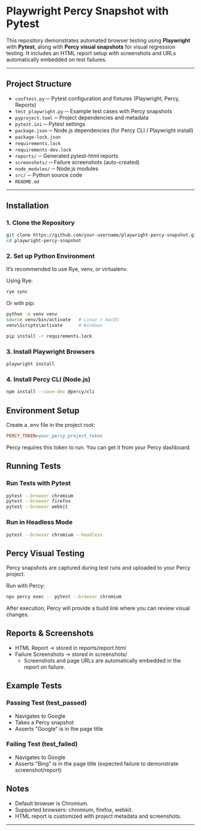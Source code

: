 # Playwright Percy Snapshot with Pytest

This repository demonstrates automated browser testing using **Playwright** with **Pytest**, along with **Percy visual snapshots** for visual regression testing.
It includes an HTML report setup with screenshots and URLs automatically embedded on test failures.

---

## Project Structure

- `conftest.py` ─ Pytest configuration and fixtures (Playwright, Percy, Reports)
- `test_playwright.py` ─ Example test cases with Percy snapshots
- `pyproject.toml` ─ Project dependencies and metadata
- `pytest.ini` ─ Pytest settings
- `package.json` ─ Node.js dependencies (for Percy CLI / Playwright install)
- `package-lock.json`
- `requirements.lock`
- `requirements-dev.lock`
- `reports/` ─ Generated pytest-html reports
- `screenshots/` ─ Failure screenshots (auto-created)
- `node_modules/` ─ Node.js modules
- `src/` ─ Python source code
- `README.md`


---

## Installation

### 1. Clone the Repository
```bash
git clone https://github.com/your-username/playwright-percy-snapshot.git
cd playwright-percy-snapshot
```

### 2. Set up Python Environment

It’s recommended to use Rye, venv, or virtualenv.

Using Rye:

```bash
rye sync
```

Or with pip:

```bash
python -m venv venv
source venv/bin/activate   # Linux / macOS
venv\Scripts\activate      # Windows

pip install -r requirements.lock
```

### 3. Install Playwright Browsers

```bash
playwright install
```

### 4. Install Percy CLI (Node.js)

```bash
npm install --save-dev @percy/cli
```

## Environment Setup

Create a .env file in the project root:

```ini
PERCY_TOKEN=your_percy_project_token
```

Percy requires this token to run. You can get it from your Percy dashboard.
## Running Tests
### Run Tests with Pytest

```bash
pytest --browser chromium
pytest --browser firefox
pytest --browser webkit
```

### Run in Headless Mode

```bash
pytest --browser chromium --headless
```

## Percy Visual Testing

Percy snapshots are captured during test runs and uploaded to your Percy project.

Run with Percy:

```bash
npx percy exec -- pytest --browser chromium
```

After execution, Percy will provide a build link where you can review visual changes.
## Reports & Screenshots

- HTML Report → stored in reports/report.html
- Failure Screenshots → stored in screenshots/
    - Screenshots and page URLs are automatically embedded in the report on failure.

## Example Tests
### Passing Test (test_passed)

- Navigates to Google
- Takes a Percy snapshot
- Asserts "Google" is in the page title

### Failing Test (test_failed)

- Navigates to Google
- Asserts "Bing" is in the page title (expected failure to demonstrate screenshot/report)

## Notes

- Default browser is Chromium.
- Supported browsers: chromium, firefox, webkit.
- HTML report is customized with project metadata and screenshots.

---

